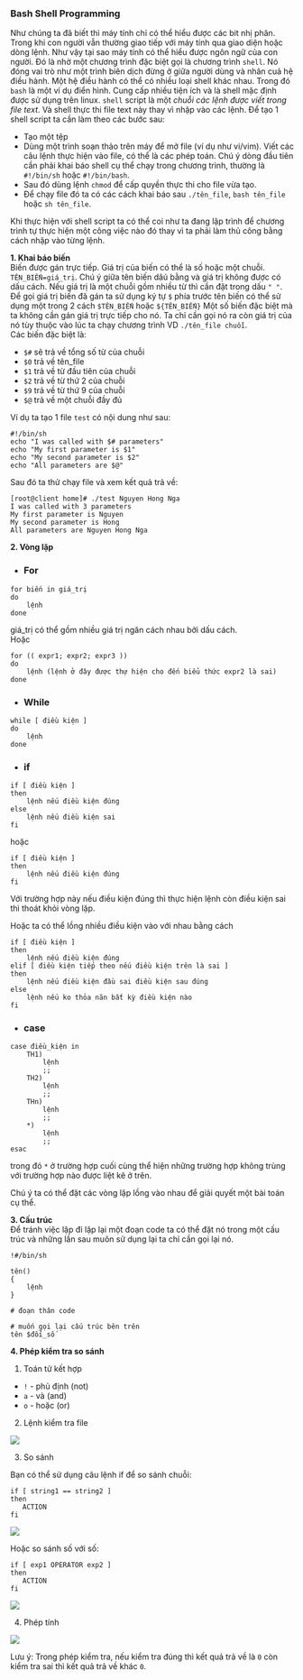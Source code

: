 ### Bash Shell Programming  
Như chúng ta đã biết thì máy tính chỉ có thể hiểu được các bit nhị phân. Trong khi con người vẫn thường giao tiếp với máy tính qua giao diện hoặc dòng lệnh. Như vậy tại sao máy tính có thể hiểu được ngôn ngữ của con người. Đó là nhờ một chương trình đặc biệt gọi là chương trình `shell`. Nó đóng vai trò như một trình biên dịch đừng ở giữa người dùng và nhân cuả hệ điều hành. Một hệ điều hành có thể có nhiều loại shell khác nhau. Trong đó `bash` là một ví dụ điển hình. Cung cấp nhiều tiện ích và là shell mặc định được sử dụng trên linux. `shell` script là một *chuỗi các lệnh được viết trong file text*. Và shell thực thi file text này thay vì nhập vào các lệnh.
Để tạo 1 shell script ta cần làm theo các bước sau:  
- Tạo một tệp
- Dùng một trình soạn thảo trên máy để mở file (ví dụ như vi/vim). Viết các câu lệnh thực hiện vào file, có thể là các phép toán. Chú ý dòng đầu tiên cần phải khai báo shell cụ thể chạy trong chương trình, thường là `#!/bin/sh` hoặc `#!/bin/bash`.  
- Sau đó dùng lệnh `chmod` để cấp quyền thực thi cho file vừa tạo.  
- Để chạy file đó ta có các cách khai báo sau `./tên_file`, `bash tên_file` hoặc `sh tên_file`.  

Khi thực hiện với shell script ta có thể coi như ta đang lập trình để chương trình tự thực hiện một công việc nào đó thay vì ta phải làm thủ công bằng cách nhập vào từng lệnh.  

**1. Khai báo biến**   
Biến được gán trực tiếp. Giá trị của biến có thể là số hoặc một chuỗi. `TÊN_BIẾN=giá_trị`. Chú ý giữa tên biến dâú bằng và giá trị không được có dấu cách. Nếu giá trị là một chuỗi gồm nhiều từ thì cần đặt trong dấu `" "`. Để gọi giá trị biến đã gán ta sử dụng ký tự `$` phía trước tên biến có thể sử dụng một trong 2 cách `$TÊN_BIẾN` hoặc `${TÊN_BIẾN}` Một số biến đặc biệt  mà ta không cần gán giá trị trực tiếp cho nó. Ta chỉ cần gọi nó ra còn giá trị của nó tùy thuộc vào lúc ta chạy chương trình VD `./tên_file chuỗi`.  
Các biến đặc biệt là:  
- `$#` sẽ trả về tổng số từ của chuỗi  
- `$0` trả về tên_file  
- `$1` trả về từ đầu tiên của chuỗi
- `$2` trả về từ thứ 2 của chuỗi
- `$9` trả về từ thứ 9 của chuỗi  
- `$@` trả về một chuỗi đầy đủ  

Ví dụ ta tạo 1 file `test` có nội dung như sau: 
```
#!/bin/sh
echo "I was called with $# parameters"
echo "My first parameter is $1"
echo "My second parameter is $2"
echo "All parameters are $@"
```
Sau đó ta thử chạy file và xem kết quả trả về:  
```
[root@client home]# ./test Nguyen Hong Nga
I was called with 3 parameters
My first parameter is Nguyen
My second parameter is Hong
All parameters are Nguyen Hong Nga
```
**2. Vòng lặp** 
- ### For

```
for biến in giá_trị
do 
    lệnh
done
```  
giá_trị có thể gồm nhiều giá trị ngăn cách nhau bởi dấu cách.  
Hoặc   
```
for (( expr1; expr2; expr3 ))
do 
    lệnh (lệnh ở đây được thự hiện cho đến biểu thức expr2 là sai)
done
```
- ### While  
```
while [ điều kiện ]
do
    lệnh
done
```
- ### if  
```
if [ điều kiện ]
then
    lệnh nếu điều kiện đúng
else
    lệnh nếu điều kiện sai
fi
```
hoặc
```
if [ điều kiện ]
then
    lệnh nếu điều kiện đúng
fi
```
Với trường hợp này nếu điều kiện đúng thì thực hiện lệnh còn điều kiện sai thì thoát khỏi vòng lặp.

Hoặc ta có thể lồng nhiều điều kiện vào với nhau bằng cách
```
if [ điều kiện ]
then
    lệnh nếu điều kiện đúng
elif [ điều kiện tiếp theo nếu điều kiện trên là sai ]
then
    lệnh nếu điều kiện đầu sai điều kiện sau đúng
else
    lệnh nếu ko thỏa nãn bất kỳ điều kiện nào
fi
```
- ### case  
```
case điều_kiện in
    TH1) 
        lệnh
        ;;
    TH2)
        lệnh
        ;;
    THn)
        lệnh
        ;;
    *)
        lệnh
        ;;
esac
```
trong đó `*` ở trường hợp cuối cùng thể hiện những trường hợp không trùng với trường hợp nào được liệt kê ở trên.

Chú ý ta có thể đặt các vòng lặp lồng vào nhau để giải quyết một bài toán cụ thể.  

**3. Cấu trúc**  
Để tránh việc lặp đi lặp lại một đoạn code ta có thể đặt nó trong một cấu trúc và những lần sau muôn sử dụng lại ta chỉ cần gọi lại nó.  
```
!#/bin/sh

tên()
{
    lệnh
}

# đoạn thân code

# muốn gọi lại cấu trúc bên trên
tên $đối_số
```  
**4. Phép kiểm tra so sánh**  
1. Toán tử kết hợp
- `!` - phủ định (not)  
- `a` - và (and)  
- `o` - hoặc (or)  
2. Lệnh kiểm tra file  

<img src="https://i.imgur.com/nRL1tS6.png">  

3. So sánh  

Bạn có thể sử dụng câu lệnh if để so sánh chuỗi:  
```
if [ string1 == string2 ]
then
   ACTION
fi
```
<img src="https://i.imgur.com/ZtDhoSX.png">

Hoặc so sánh số với số:  
```
if [ exp1 OPERATOR exp2 ]
then
   ACTION
fi
```
<img src="https://i.imgur.com/zV4UeHI.png">  

4. Phép tính  

<img src="https://i.imgur.com/8ZthMwe.png">

Lưu ý: Trong phép kiểm tra, nếu kiểm tra đúng thì kết quả trả về là `0` còn kiểm tra sai thì kết quả trả về khác `0`.  

